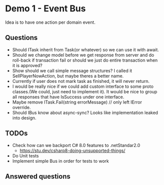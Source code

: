 ﻿# Demo 1 - Event Bus

Idea is to have one action per domain event.

## Questions
- Should ITask inherit from Task(or whatever) so we can use it with await.
- Should we change model before we get response from server and do roll-back if transaction fail or should we just do entire transaction when it is approved?
- Show should we call simple message structures? I called it SellPlayerNowAction, but maybe theres a better name.
- Currently if user does not mark task as finished, it will never return.
- I would be really nice if we could add custom interface to some proto classes.(We could, just need to implement it). It would be nice to group all responses that have IsSuccess under one interface.
- Maybe remove ITask.Fail(string errorMessage) // only left IError override.
- Should IBus know about async-sync? Looks like implementation leaked into design.

## TODOs
- Check how can we backport C# 8.0 features to .netStandar2.0
	- https://stu.dev/csharp8-doing-unsupported-things/
- Do Unit tests
- Implement simple Bus in order for tests to work

## Answered questions
